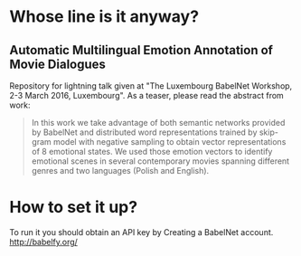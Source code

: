 # Whose line is it anyway?
## Automatic Multilingual Emotion Annotation of Movie Dialogues

Repository for lightning talk given at "The Luxembourg BabelNet Workshop, 2-3 March 2016, Luxembourg".
As a teaser, please read the abstract from work:

> In this work we take advantage of both semantic networks provided by BabelNet  and distributed word representations trained by skip-gram model with negative sampling to obtain vector representations of 8 emotional states. We used those emotion vectors to identify emotional scenes in several contemporary movies spanning different genres and two languages (Polish and English).

# How to set it up?
To run it you should obtain an API key by Creating a BabelNet account. 
http://babelfy.org/
